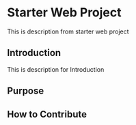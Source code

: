 # Starter Web Project
This is description from starter web project

## Introduction 
This is description for Introduction

## Purpose


## How to Contribute